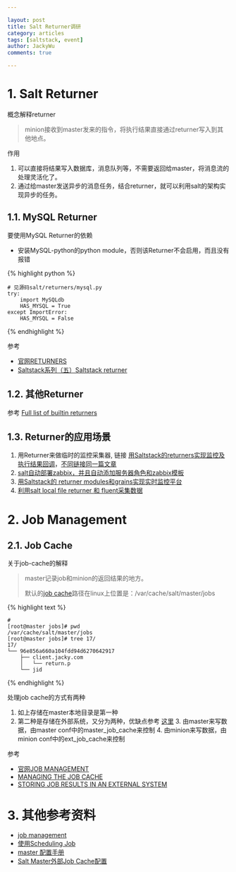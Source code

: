 ```yaml
---

layout: post   
title: Salt Returner调研  
category: articles  
tags: [saltstack, event]  
author: JackyWu  
comments: true  

---
```


# 1. Salt Returner

概念解释returner

>minion接收到master发来的指令，将执行结果直接通过returner写入到其他地点。

作用

1. 可以直接将结果写入数据库，消息队列等，不需要返回给master，将消息流的处理灵活化了。
2. 通过给master发送异步的消息任务，结合returner，就可以利用salt的架构实现异步的任务。


## 1.1. MySQL Returner

要使用MySQL Returner的依赖

* 安装MySQL-python的python module，否则该Returner不会启用，而且没有报错

{% highlight  python %}

    # 见源码salt/returners/mysql.py
    try:
        import MySQLdb
        HAS_MYSQL = True
    except ImportError:
        HAS_MYSQL = False

{% endhighlight %} 

参考

- [官网RETURNERS](https://docs.saltstack.com/en/latest/ref/returners/index.html)
- [Saltstack系列（五）Saltstack returner](http://blog.cunss.com/?p=282)

## 1.2. 其他Returner

参考 [Full list of builtin returners](https://docs.saltstack.com/en/latest/ref/returners/all/index.html#all-salt-returners)


## 1.3. Returner的应用场景

1. 用Returner来做临时的监控采集器, 链接 [用Saltstack的returners实现监控及执行结果回调](http://rfyiamcool.blog.51cto.com/1030776/1264438)，[不同链接同一篇文章](http://rfyiamcool.blog.51cto.com/1030776/1264438)
2. [salt自动部署zabbix，并且自动添加服务器角色和zabbix模板](http://yoyolive.com/saltstack/2014/06/16/saltstack-zabbix-monitor.html)
3. [用Saltstack的 returner modules和grains实现实时监控平台](http://rfyiamcool.blog.51cto.com/1030776/1266437)
4. [利用salt local file returner 和 fluent采集数据](http://bbs.linuxtone.org/thread-24213-1-1.html)

# 2. Job Management

## 2.1. Job Cache

关于job-cache的解释

> master记录job和minion的返回结果的地方。
> 
> 默认的[job cache](https://docs.saltstack.com/en/develop/topics/jobs/job_cache.html)路径在linux上位置是：/var/cache/salt/master/jobs
> 


{% highlight  text %}

    #
    [root@master jobs]# pwd
    /var/cache/salt/master/jobs
    [root@master jobs]# tree 17/
    17/
    └── 96e856a660a104fdd94d6270642917
        ├── client.jacky.com
        │   └── return.p
        └── jid
        
{% endhighlight %} 

处理job cache的方式有两种

1. 如上存储在master本地目录是第一种
2. 第二种是存储在外部系统，又分为两种，优缺点参考 [这里](https://salt.readthedocs.org/en/stable/topics/jobs/external_cache.html)
    3. 由master来写数据，由master conf中的master_job_cache来控制
    4. 由minion来写数据，由minion conf中的ext_job_cache来控制


参考

- [官网JOB MANAGEMENT](https://docs.saltstack.com/en/latest/topics/jobs/index.html)
- [MANAGING THE JOB CACHE](https://docs.saltstack.com/en/develop/topics/jobs/job_cache.html)
- [STORING JOB RESULTS IN AN EXTERNAL SYSTEM](https://salt.readthedocs.org/en/stable/topics/jobs/external_cache.html)



# 3. 其他参考资料

- [job management](https://docs.saltstack.com/en/latest/topics/jobs/index.html)
- [使用Scheduling Job](https://docs.saltstack.com/en/latest/topics/jobs/index.html#scheduling-jobs)
- [master 配置手册](https://docs.saltstack.com/en/latest/ref/configuration/master.html#master-job-cache)
- [Salt Master外部Job Cache配置](http://pengyao.org/saltstack-master-external-job-cache.html)
